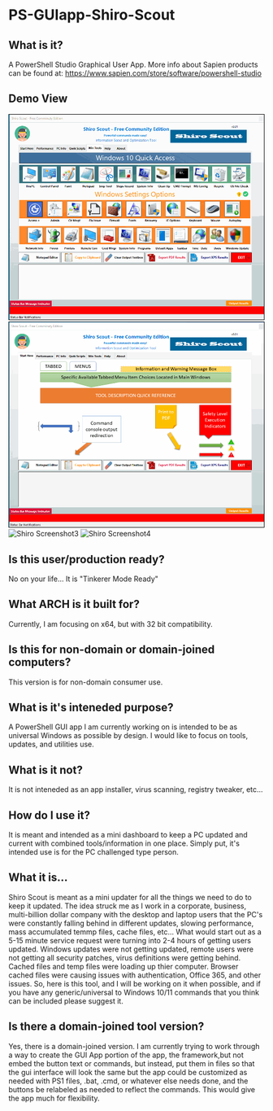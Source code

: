# PS-GUIapp-Shiro-Scout
## What is it?
A PowerShell Studio Graphical User App.
More info about Sapien products can be found at:
https://www.sapien.com/store/software/powershell-studio
## Demo View
![Shiro Screenshot](/assets/WinTools.gif?raw=true "Shiro Screenshot")
![Shiro Screenshot2](/assets/StartHere.gif?raw=true "Shiro Screenshot2")
![Shiro Screenshot3](/assets/PC.png?raw=true "Shiro Screenshot3")
![Shiro Screenshot4](/assets/Perf.png?raw=true "Shiro Screenshot4")
## Is this user/production ready?
No on your life... It is "Tinkerer Mode Ready"
## What ARCH is it built for?
Currently, I am focusing on x64, but with 32 bit compatibility.
## Is this for non-domain or domain-joined computers?
This version is for non-domain consumer use.
## What is it's inteneded purpose?
A PowerShell GUI app I am currently working on is intended to be as universal Windows as possible by design. I would like to focus on tools, updates, and utilities use.
## What is it not?
It is not inteneded as an app installer, virus scanning, registry tweaker, etc...
## How do I use it?
It is meant and intended as a mini dashboard to keep a PC updated and current with combined tools/information in one place.
Simply put, it's intended use is for the PC challenged type person.
## What it is...
Shiro Scout is meant as a mini updater for all the things we need to do to keep it updated. 
The idea struck me as I work in a corporate, business, multi-billion dollar company with the desktop and laptop users that the PC's were constantly falling behind in different updates, slowing performance, mass accumulated temmp files, cache files, etc...
What would start out as a 5-15 minute service request were turning into 2-4 hours of getting users updated.
Windows updates were not getting updated, remote users were not getting all security patches, virus definitions were getting behind.
Cached files and temp files were loading up thier computer. Browser cached files were causing issues with authentication, Office 365, and other issues.
So, here is this tool, and I will be working on it when possible, and if you have any generic/universal to Windows 10/11 commands that you think can be included please suggest it.
## Is there a domain-joined tool version?
Yes, there is a domain-joined version.
I am currently trying to work through a way to create the GUI App portion of the app, the framework,but not embed the button text or commands,
but instead, put them in files so that the gui interface will look the same but the app could be customized as needed with PS1 files, .bat, .cmd, or whatever else needs done, and the buttons be relabeled as needed to reflect the commands.
This would give the app much for flexibility.
